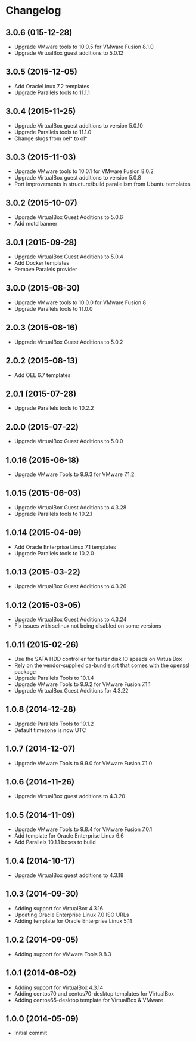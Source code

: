 # Changelog

## 3.0.6 (015-12-28)

* Upgrade VMware tools to 10.0.5 for VMware Fusion 8.1.0
* Upgrade VirtualBox guest additions to 5.0.12

## 3.0.5 (2015-12-05)

* Add OracleLinux 7.2 templates
* Upgrade Parallels tools to 11.1.1

## 3.0.4 (2015-11-25)

* Upgrade VirtualBox guest additions to version 5.0.10
* Upgrade Parallels tools to 11.1.0
* Change slugs from oel* to ol*

## 3.0.3 (2015-11-03)

* Upgrade VMware tools to 10.0.1 for VMware Fusion 8.0.2
* Upgrade VirtualBox guest additions to version 5.0.8
* Port improvements in structure/build parallelism from Ubuntu templates

## 3.0.2 (2015-10-07)

* Upgrade VirtualBox Guest Additions to 5.0.6
* Add motd banner

## 3.0.1 (2015-09-28)

* Upgrade VirtualBox Guest Additions to 5.0.4
* Add Docker templates
* Remove Paralels provider

## 3.0.0 (2015-08-30)

* Upgrade VMware tools to 10.0.0 for VMware Fusion 8
* Upgrade Parallels tools to 11.0.0

## 2.0.3 (2015-08-16)

* Upgrade VirtualBox Guest Additions to 5.0.2

## 2.0.2 (2015-08-13)

* Add OEL 6.7 templates

## 2.0.1 (2015-07-28)

* Upgrade Parallels tools to 10.2.2

## 2.0.0 (2015-07-22)

* Upgrade VirtualBox Guest Additions to 5.0.0

## 1.0.16 (2015-06-18)

* Upgrade VMware Tools to 9.9.3 for VMware 7.1.2

## 1.0.15 (2015-06-03)

* Upgrade VirtualBox Guest Additions to 4.3.28
* Upgrade Parallels tools to 10.2.1

## 1.0.14 (2015-04-09)

* Add Oracle Enterprise Linux 7.1 templates
* Upgrade Parallels tools to 10.2.0

## 1.0.13 (2015-03-22)

* Upgrade VirtualBox Guest Additions to 4.3.26

## 1.0.12 (2015-03-05)

* Upgrade VirtualBox Guest Additions to 4.3.24
* Fix issues with selinux not being disabled on some versions

## 1.0.11 (2015-02-26)

* Use the SATA HDD controller for faster disk IO speeds on VirtualBox
* Rely on the vendor-supplied ca-bundle.crt that comes with the openssl package
* Upgrade Parallels Tools to 10.1.4
* Upgrade VMware Tools to 9.9.2 for VMware Fusion 7.1.1
* Upgrade VirtualBox Guest Additions for 4.3.22

## 1.0.8 (2014-12-28)

* Upgrade Parallels Tools to 10.1.2
* Default timezone is now UTC

## 1.0.7 (2014-12-07)

* Upgrade VMware Tools to 9.9.0 for VMware Fusion 7.1.0

## 1.0.6 (2014-11-26)

* Upgrade VirtualBox guest additions to 4.3.20

## 1.0.5 (2014-11-09)

* Upgrade VMware Tools to 9.8.4 for VMware Fusion 7.0.1
* Add template for Oracle Enterprise Linux 6.6
* Add Parallels 10.1.1 boxes to build

## 1.0.4 (2014-10-17)

* Upgrade VirtualBox guest additions to 4.3.18

## 1.0.3 (2014-09-30)

* Adding support for VirtualBox 4.3.16
* Updating Oracle Enterprise Linux 7.0 ISO URLs
* Adding template for Oracle Enterprise Linux 5.11

## 1.0.2 (2014-09-05)

* Adding support for VMware Tools 9.8.3

## 1.0.1 (2014-08-02)

* Adding support for VirtualBox 4.3.14
* Adding centos70 and centos70-desktop templates for VirtualBox
* Adding centos65-desktop template for VirtualBox & VMware

## 1.0.0 (2014-05-09)

* Initial commit
